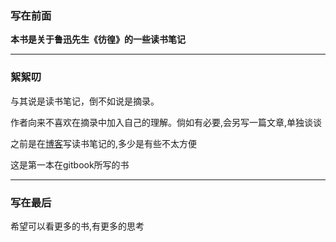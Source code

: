 ### 写在前面

**本书是关于鲁迅先生《彷徨》的一些读书笔记**

************************************
### 絮絮叨

与其说是读书笔记，倒不如说是摘录。

作者向来不喜欢在摘录中加入自己的理解。倘如有必要,会另写一篇文章,单独谈谈

之前是在[博客](http://www.sail.name/)写读书笔记的,多少是有些不太方便

这是第一本在gitbook所写的书

**************************************

### 写在最后

希望可以看更多的书,有更多的思考


